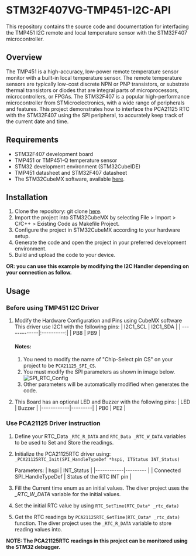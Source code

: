 # STM32F407VG-TMP451-I2C-API
This repository contains the source code and documentation for interfacing the TMP451 I2C remote and local temperature sensor with the STM32F407 microcontroller.

## Overview
The TMP451 is a high-accuracy, low-power remote temperature sensor monitor with a built-in local temperature sensor. The remote temperature sensors are typically low-cost discrete NPN or PNP transistors, or substrate thermal transistors or diodes that are integral parts of microprocessors, microcontrollers, or FPGAs. The STM32F407 is a popular high-performance microcontroller from STMicroelectronics, with a wide range of peripherals and features. This project demonstrates how to interface the PCA21125 RTC with the STM32F407 using the SPI peripheral, to accurately keep track of the current date and time.

## Requirements
* STM32F407 development board
* TMP451 or TMP451-Q temperature sensor
* STM32 development environment (STM32CubeIDE)
* TMP451 datasheet and STM32F407 datasheet
* The STM32CubeMX software, available [here](https://www.st.com/en/development-tools/stm32cubemx.html).

## Installation
1. Clone the repository:
git clone [here](https://github.com/Mahmoud-Sharabati/STM32F407VG-TMP451-I2C-API.git).
2. Import the project into STM32CubeMX by selecting File > Import > C/C++ > Existing Code as Makefile Project.
3. Configure the project in STM32CubeMX according to your hardware setup.
4. Generate the code and open the project in your preferred development environment.
5. Build and upload the code to your device.

**OR: you can use this example by modifying the I2C Handler depending on your connection as follow.**

## Usage

### Before using TMP451 I2C Driver
1. Modify the Hardware Configuration and Pins using CubeMX software
    This driver use I2C1 with the following pins:
    | I2C1_SCL     | I2C1_SDA   |
    | -------------|:----------:|
    | PB8	         | PB9        |

	#### Notes:																	
	1. You need to modify the name of "Chip-Select pin CS" on your project to be `PCA21125_SPI_CS`.
	2. You must modify the SPI parameters as shown in image below.  
	![SPI_RTC_Config](https://user-images.githubusercontent.com/16566502/217271789-834afec2-b3bb-41af-882d-fa5258ebfe6b.png)  
	3. Other parameters will be automatically modified when generates the code.

2. This Board has an optional LED and Buzzer with the following pins:
   | LED	| Buzzer  |
   |------------|---------|
   | PB0	| PE2	  |

 ### Use PCA21125 Driver instruction
1. Define your RTC_Data `_RTC_R_DATA` and `RTC_Data _RTC_W_DATA` variables to be used to Set and Store the readings.

2. Initialize the PCA21125RTC driver using: `_PCA21125RTC_Init(SPI_HandleTypeDef *hspi, ITStatus INT_Status)`

	Parameters:
   | hspi | INT_Status |
   |------------|--------- |
   | Connected SPI_HandleTypeDef | Status of the RTC INT pin |
   
3. Fill the Current time enum as an initial values. The diver project uses the *_RTC_W_DATA* variable for the initial values.  
4. Set the initial RTC value by using `RTC_SetTime(RTC_Data* _rtc_data)`
5. Get the RTC readings by `PCA21125RTC_GetTime(RTC_Data* _rtc_data)` function. The diver project uses the `_RTC_R_DATA` variable to store reading values into. 

**NOTE: The PCA21125RTC readings in this project can be monitored using the STM32 debugger.**

